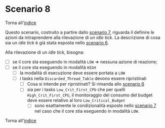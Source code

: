 # Scenario 8

Torna all'[indice](../index.md)

Questo scenario, costruito a partire dallo [scenario 7](../scenario_7/scenario_7.md), riguarda il definire le azioni da intraprendere alla rilevazione di un *idle tick*. La descrizione di cosa sia un *idle tick* è già stata esposta nello [scenario 6](../scenario_6/scenario_6.md).

Alla rilevazione di un *idle tick*, bisogna:
- [ ] se il core sta eseguendo in modalità `LOW` => nessuna azione di reazione;
- [ ] se il core sta eseguendo in modalità `HIGH`
  - [ ] la modalità di esecuzione deve essere portata a `LOW`
  - [ ] i tasks nella `Discarded_Thread_Table` devono essere ripristinati
    - [ ] Cosa si intende per ripristinati? Si rimanda allo [scenario 6](../scenario_6/scenario_6.md)
    - [ ] sia per i tasks `Low_Crit_First_CPU` che per quelli `High_Crit_First_CPU`, il monitoraggio del consumo del budget deve essere relativo al loro `Low_Critical_Budget`
      - [ ] sono esattamente le condizionalità esposte nello [scenario 7](../scenario_7/scenario_7.md) nel caso che il core stia eseguendo in modalità `LOW`. 

Torna all'[indice](../index.md)